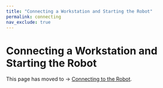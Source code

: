 ```yaml
---
title: "Connecting a Workstation and Starting the Robot"
permalink: connecting
nav_exclude: true
---
```


# Connecting a Workstation and Starting the Robot

This page has moved to -> [Connecting to the Robot](noetic_quick_start_connecting).